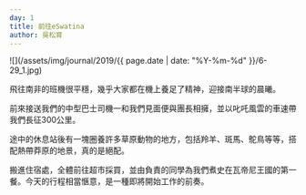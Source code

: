 ```yaml
---
day: 1
title: 前往eSwatina
author: 吳松育
---
```

![](/assets/img/journal/2019/{{ page.date | date: "%Y-%m-%d" }}/6-29_1.jpg)

飛往南非的班機很平穩，幾乎大家都在機上養足了精神，迎接南半球的晨曦。

前來接送我們的中型巴士司機一和我們見面便與團長相擁，並以叱吒風雲的車速帶我們長征300公里。

途中的休息站後有一塊圈養許多草原動物的地方，包括羚羊、斑馬、鴕鳥等等，搭配熱帶莽原的地景，真的是絕配。

搬進住宿處，全體前往超市採買，並由負責的同學為我們煮史在瓦帝尼王國的第一餐。今天的行程相當愜意，是一種即將開始工作的前奏。

